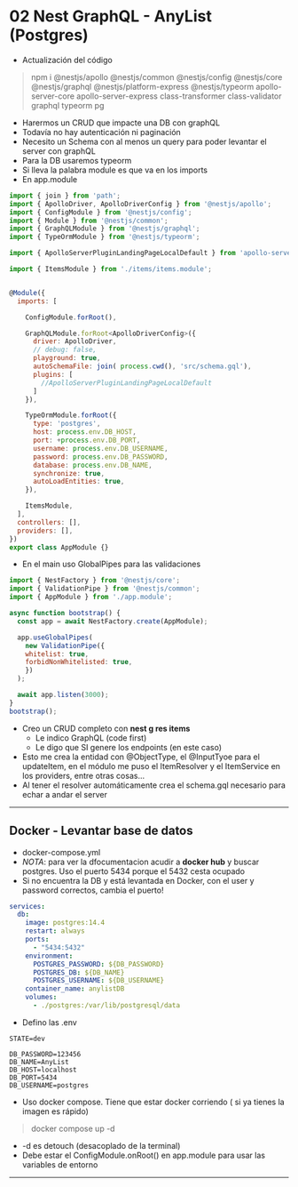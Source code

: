 # 02 Nest GraphQL  - AnyList (Postgres)

- Actualización del código

> npm i @nestjs/apollo @nestjs/common @nestjs/config @nestjs/core @nestjs/graphql @nestjs/platform-express @nestjs/typeorm apollo-server-core apollo-server-express class-transformer class-validator graphql typeorm pg  

- Harermos un CRUD que impacte una DB con graphQL
- Todavía no hay autenticación ni paginación
- Necesito un Schema con al menos un query para poder levantar el server con graphQL
- Para la DB usaremos typeorm
- Si lleva la palabra module es que va en los imports
- En app.module

~~~js
import { join } from 'path';
import { ApolloDriver, ApolloDriverConfig } from '@nestjs/apollo';
import { ConfigModule } from '@nestjs/config';
import { Module } from '@nestjs/common';
import { GraphQLModule } from '@nestjs/graphql';
import { TypeOrmModule } from '@nestjs/typeorm';

import { ApolloServerPluginLandingPageLocalDefault } from 'apollo-server-core';

import { ItemsModule } from './items/items.module';


@Module({
  imports: [

    ConfigModule.forRoot(),

    GraphQLModule.forRoot<ApolloDriverConfig>({
      driver: ApolloDriver,
      // debug: false,
      playground: true,
      autoSchemaFile: join( process.cwd(), 'src/schema.gql'), 
      plugins: [
        //ApolloServerPluginLandingPageLocalDefault
      ]
    }),

    TypeOrmModule.forRoot({
      type: 'postgres',
      host: process.env.DB_HOST,
      port: +process.env.DB_PORT,
      username: process.env.DB_USERNAME,
      password: process.env.DB_PASSWORD,
      database: process.env.DB_NAME,
      synchronize: true,
      autoLoadEntities: true,
    }),

    ItemsModule,
  ],
  controllers: [],
  providers: [],
})
export class AppModule {}
~~~

- En el main uso GlobalPipes para las validaciones

~~~js
import { NestFactory } from '@nestjs/core';
import { ValidationPipe } from '@nestjs/common';
import { AppModule } from './app.module';

async function bootstrap() {
  const app = await NestFactory.create(AppModule);

  app.useGlobalPipes(
    new ValidationPipe({
    whitelist: true,
    forbidNonWhitelisted: true, 
    })
  );

  await app.listen(3000);
}
bootstrap();
~~~

- Creo un CRUD completo con **nest g res items**
  - Le indico GraphQL (code first)
  - Le digo que SI genere los endpoints (en este caso)
- Esto me crea la entidad con @ObjectType, el @InputTyoe para el updateItem, en el módulo me puso el ItemResolver y el ItemService en los providers, entre otras cosas...
- Al tener el resolver automáticamente crea el schema.gql necesario para echar a andar el server
-----

## Docker - Levantar base de datos

- docker-compose.yml
- *NOTA*: para ver la dfocumentacion acudir a **docker hub** y buscar postgres. Uso el puerto 5434 porque el 5432 cesta ocupado
- Si no encuentra la DB y está levantada en Docker, con el user y password correctos, cambia el puerto!


~~~yml
services:
  db:
    image: postgres:14.4
    restart: always
    ports:
      - "5434:5432"
    environment:
      POSTGRES_PASSWORD: ${DB_PASSWORD}
      POSTGRES_DB: ${DB_NAME}
      POSTGRES_USERNAME: ${DB_USERNAME}
    container_name: anylistDB
    volumes:
      - ./postgres:/var/lib/postgresql/data
~~~

- Defino las .env

~~~
STATE=dev

DB_PASSWORD=123456
DB_NAME=AnyList
DB_HOST=localhost
DB_PORT=5434
DB_USERNAME=postgres
~~~


- Uso docker compose. Tiene que estar docker corriendo ( si ya tienes la imagen es rápido)

> docker compose up -d

- -d es detouch (desacoplado de la terminal)
- Debe estar el ConfigModule.onRoot() en app.module para usar las variables de entorno
----

